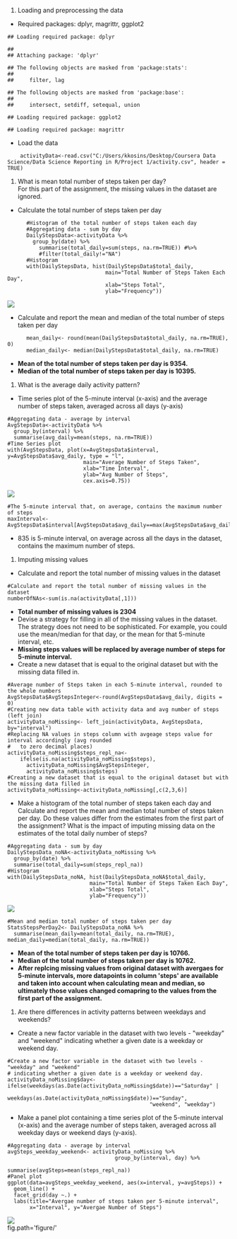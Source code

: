 1.  Loading and preprocessing the data

-   Required packages: dplyr, magrittr, ggplot2

<!-- -->

    ## Loading required package: dplyr

    ## 
    ## Attaching package: 'dplyr'

    ## The following objects are masked from 'package:stats':
    ## 
    ##     filter, lag

    ## The following objects are masked from 'package:base':
    ## 
    ##     intersect, setdiff, setequal, union

    ## Loading required package: ggplot2

    ## Loading required package: magrittr

-   Load the data

<!-- -->

        activityData<-read.csv("C:/Users/kkosins/Desktop/Coursera Data Science/Data Science Reporting in R/Project 1/activity.csv", header = TRUE)

1.  What is mean total number of steps taken per day? <br /> For this
    part of the assignment, the missing values in the dataset are
    ignored.

-   Calculate the total number of steps taken per day

<!-- -->

          #Histogram of the total number of steps taken each day
          #Aggregating data - sum by day
          DailyStepsData<-activityData %>% 
            group_by(date) %>%
              summarise(total_daily=sum(steps, na.rm=TRUE)) #%>%
              #filter(total_daily!="NA")
          #Histogram
          with(DailyStepsData, hist(DailyStepsData$total_daily, 
                                   main="Total Number of Steps Taken Each Day", 
                                   xlab="Steps Total", 
                                   ylab="Frequency"))

![](PA1_template_files/figure-markdown_strict/unnamed-chunk-3-1.png)

-   Calculate and report the mean and median of the total number of
    steps taken per day

<!-- -->

          mean_daily<- round(mean(DailyStepsData$total_daily, na.rm=TRUE), 0)
          median_daily<- median(DailyStepsData$total_daily, na.rm=TRUE)

-   **Mean of the total number of steps taken per day is 9354.**
-   **Median of the total number of steps taken per day is 10395.**

1.  What is the average daily activity pattern? <br />

-   Time series plot of the 5-minute interval (x-axis) and the average
    number of steps taken, averaged across all days (y-axis)

<!-- -->

    #Aggregating data - average by interval
    AvgStepsData<-activityData %>% 
      group_by(interval) %>%
      summarise(avg_daily=mean(steps, na.rm=TRUE))
    #Time Series plot
    with(AvgStepsData, plot(x=AvgStepsData$interval, y=AvgStepsData$avg_daily, type = "l",
                            main="Average Number of Steps Taken", 
                            xlab="Time Interval", 
                            ylab="Avg Number of Steps",
                            cex.axis=0.75))

![](PA1_template_files/figure-markdown_strict/unnamed-chunk-5-1.png)

    #The 5-minute interval that, on average, contains the maximum number of steps
    maxInterval<-AvgStepsData$interval[AvgStepsData$avg_daily==max(AvgStepsData$avg_daily)]

-   835 is 5-minute interval, on average across all the days in the
    dataset, contains the maximum number of steps. <br />

1.  Imputing missing values <br />

-   Calculate and report the total number of missing values in the
    dataset

<!-- -->

    #Calculate and report the total number of missing values in the dataset
    numberOfNAs<-sum(is.na(activityData[,1]))

-   **Total number of missing values is 2304**
-   Devise a strategy for filling in all of the missing values in the
    dataset. The strategy does not need to be sophisticated. For
    example, you could use the mean/median for that day, or the mean for
    that 5-minute interval, etc.
-   **Missing steps values will be replaced by average number of steps
    for 5-minute interval.**
-   Create a new dataset that is equal to the original dataset but with
    the missing data filled in.

<!-- -->

    #Average number of Steps taken in each 5-minute interval, rounded to the whole numbers
    AvgStepsData$AvgStepsInteger<-round(AvgStepsData$avg_daily, digits = 0)
    #Creating new data table with activity data and avg number of steps (left join)
    activityData_noMissing<- left_join(activityData, AvgStepsData, by="interval")
    #Replacing NA values in steps column with avgeage steps value for interval accordingly (avg rounded
    #   to zero decimal places)  
    activityData_noMissing$steps_repl_na<- 
        ifelse(is.na(activityData_noMissing$steps),
          activityData_noMissing$AvgStepsInteger,
          activityData_noMissing$steps)
    #Creating a new dataset that is equal to the original dataset but with the missing data filled in
    activityData_noMissing<-activityData_noMissing[,c(2,3,6)]

-   Make a histogram of the total number of steps taken each day and
    Calculate and report the mean and median total number of steps taken
    per day. Do these values differ from the estimates from the first
    part of the assignment? What is the impact of imputing missing data
    on the estimates of the total daily number of steps?

<!-- -->

    #Aggregating data - sum by day
    DailyStepsData_noNA<-activityData_noMissing %>% 
      group_by(date) %>%
      summarise(total_daily=sum(steps_repl_na))
    #Histogram
    with(DailyStepsData_noNA, hist(DailyStepsData_noNA$total_daily, 
                              main="Total Number of Steps Taken Each Day", 
                              xlab="Steps Total", 
                              ylab="Frequency"))

![](PA1_template_files/figure-markdown_strict/unnamed-chunk-9-1.png)

    #Mean and median total number of steps taken per day
    StatsStepsPerDay2<- DailyStepsData_noNA %>% 
      summarise(mean_daily=mean(total_daily, na.rm=TRUE), median_daily=median(total_daily, na.rm=TRUE))

-   **Mean of the total number of steps taken per day is 10766.**
-   **Median of the total number of steps taken per day is 10762.**
-   **After replcing missing values from original dataset with avergaes
    for 5-minute intervals, more datapoints in column 'steps' are
    available and taken into account when calculating mean and median,
    so ultimately those values changed comapring to the values from the
    first part of the assignment.** <br />

1.  Are there differences in activity patterns between weekdays and
    weekends?

-   Create a new factor variable in the dataset with two levels -
    "weekday" and "weekend" indicating whether a given date is a weekday
    or weekend day.

<!-- -->

    #Create a new factor variable in the dataset with two levels - "weekday" and "weekend" 
    # indicating whether a given date is a weekday or weekend day.
    activityData_noMissing$day<- ifelse(weekdays(as.Date(activityData_noMissing$date))=="Saturday" |
                                        weekdays(as.Date(activityData_noMissing$date))=="Sunday",
                                                 "weekend", "weekday")

-   Make a panel plot containing a time series plot of the 5-minute
    interval (x-axis) and the average number of steps taken, averaged
    across all weekday days or weekend days (y-axis).

<!-- -->

    #Aggregating data - average by interval
    avgSteps_weekday_weekend<- activityData_noMissing %>%
                                      group_by(interval, day) %>%
                                        summarise(avgSteps=mean(steps_repl_na))
    #Panel plot
    ggplot(data=avgSteps_weekday_weekend, aes(x=interval, y=avgSteps)) +
      geom_line() + 
      facet_grid(day ~.) + 
      labs(title="Avergae number of steps taken per 5-minute interval", 
           x="Interval", y="Avergae Number of Steps")

![](PA1_template_files/figure-markdown_strict/unnamed-chunk-11-1.png)
<br />
fig.path='figure/' 
